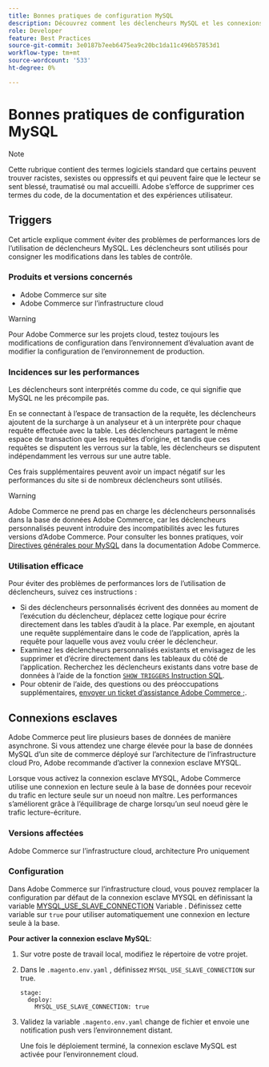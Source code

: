 ```yaml
---
title: Bonnes pratiques de configuration MySQL
description: Découvrez comment les déclencheurs MySQL et les connexions esclaves affectent les performances du site Commerce et comment les utiliser efficacement.
role: Developer
feature: Best Practices
source-git-commit: 3e0187b7eeb6475ea9c20bc1da11c496b57853d1
workflow-type: tm+mt
source-wordcount: '533'
ht-degree: 0%

---
```



# Bonnes pratiques de configuration MySQL

>[!NOTE]
>
>Cette rubrique contient des termes logiciels standard que certains peuvent trouver racistes, sexistes ou oppressifs et qui peuvent faire que le lecteur se sent blessé, traumatisé ou mal accueilli. Adobe s’efforce de supprimer ces termes du code, de la documentation et des expériences utilisateur.

## Triggers

Cet article explique comment éviter des problèmes de performances lors de l’utilisation de déclencheurs MySQL. Les déclencheurs sont utilisés pour consigner les modifications dans les tables de contrôle.

### Produits et versions concernés

- Adobe Commerce sur site
- Adobe Commerce sur l’infrastructure cloud

>[!WARNING]
>
>Pour Adobe Commerce sur les projets cloud, testez toujours les modifications de configuration dans l’environnement d’évaluation avant de modifier la configuration de l’environnement de production.

### Incidences sur les performances

Les déclencheurs sont interprétés comme du code, ce qui signifie que MySQL ne les précompile pas.

En se connectant à l’espace de transaction de la requête, les déclencheurs ajoutent de la surcharge à un analyseur et à un interprète pour chaque requête effectuée avec la table. Les déclencheurs partagent le même espace de transaction que les requêtes d’origine, et tandis que ces requêtes se disputent les verrous sur la table, les déclencheurs se disputent indépendamment les verrous sur une autre table.

Ces frais supplémentaires peuvent avoir un impact négatif sur les performances du site si de nombreux déclencheurs sont utilisés.

>[!WARNING]
>
>Adobe Commerce ne prend pas en charge les déclencheurs personnalisés dans la base de données Adobe Commerce, car les déclencheurs personnalisés peuvent introduire des incompatibilités avec les futures versions d’Adobe Commerce. Pour consulter les bonnes pratiques, voir [Directives générales pour MySQL](../../../installation/prerequisites/database/mysql.md) dans la documentation Adobe Commerce.

### Utilisation efficace

Pour éviter des problèmes de performances lors de l’utilisation de déclencheurs, suivez ces instructions :

- Si des déclencheurs personnalisés écrivent des données au moment de l’exécution du déclencheur, déplacez cette logique pour écrire directement dans les tables d’audit à la place. Par exemple, en ajoutant une requête supplémentaire dans le code de l’application, après la requête pour laquelle vous avez voulu créer le déclencheur.
- Examinez les déclencheurs personnalisés existants et envisagez de les supprimer et d’écrire directement dans les tableaux du côté de l’application. Recherchez les déclencheurs existants dans votre base de données à l’aide de la fonction [`SHOW TRIGGERS` Instruction SQL](https://dev.mysql.com/doc/refman/8.0/en/show-triggers.html).
- Pour obtenir de l’aide, des questions ou des préoccupations supplémentaires, [envoyer un ticket d’assistance Adobe Commerce ;](https://experienceleague.adobe.com/docs/commerce-knowledge-base/kb/help-center-guide/magento-help-center-user-guide.html?#submit-ticket).

## Connexions esclaves

Adobe Commerce peut lire plusieurs bases de données de manière asynchrone. Si vous attendez une charge élevée pour la base de données MySQL d’un site de commerce déployé sur l’architecture de l’infrastructure cloud Pro, Adobe recommande d’activer la connexion esclave MYSQL.

Lorsque vous activez la connexion esclave MYSQL, Adobe Commerce utilise une connexion en lecture seule à la base de données pour recevoir du trafic en lecture seule sur un noeud non maître. Les performances s’améliorent grâce à l’équilibrage de charge lorsqu’un seul noeud gère le trafic lecture-écriture.

### Versions affectées

Adobe Commerce sur l’infrastructure cloud, architecture Pro uniquement

### Configuration

Dans Adobe Commerce sur l’infrastructure cloud, vous pouvez remplacer la configuration par défaut de la connexion esclave MYSQL en définissant la variable [MYSQL_USE_SLAVE_CONNECTION](https://experienceleague.adobe.com/docs/commerce-cloud-service/user-guide/configure/env/stage/variables-deploy.html#mysql_use_slave_connection) Variable . Définissez cette variable sur `true` pour utiliser automatiquement une connexion en lecture seule à la base.

**Pour activer la connexion esclave MySQL**:

1. Sur votre poste de travail local, modifiez le répertoire de votre projet.

1. Dans le `.magento.env.yaml` , définissez `MYSQL_USE_SLAVE_CONNECTION` sur true.

   ```
   stage:
     deploy:
       MYSQL_USE_SLAVE_CONNECTION: true
   ```

1. Validez la variable `.magento.env.yaml` change de fichier et envoie une notification push vers l’environnement distant.

   Une fois le déploiement terminé, la connexion esclave MySQL est activée pour l’environnement cloud.
